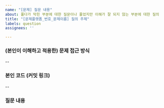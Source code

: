 ```yaml
---
name: "[문제] 질문 내용"
about: 풀다가 막힌 부분에 대한 질문이나 풀었지만 이해가 잘 되지 않는 부분에 대한 질의
title: "[문제플랫폼_번호_문제이름] 질의 주제"
labels: question
assignees: ''

---
```


### (본인이 이해하고 적용한) 문제 접근 방식

--

### 본인 코드 (커밋 링크)

--

### 질문 내용
